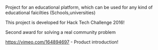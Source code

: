 Project for an educational platform, which can be used for any kind of educational faicilties (Schools,universities)

This project is developed for Hack Tech Challenge 2016!

Second award for solving a real community  problem

https://vimeo.com/164894697 - Product introduction!
